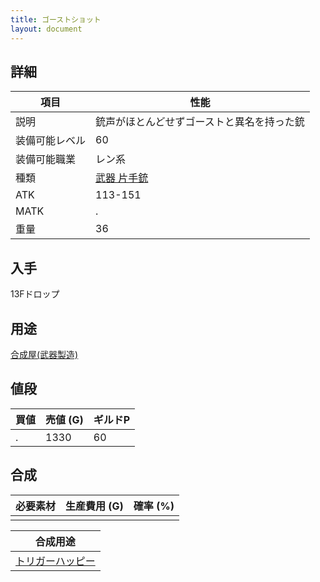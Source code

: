 ```yaml
---
title: ゴーストショット
layout: document
---
```

## 詳細


|項目|性能|
|---|---|
|説明|銃声がほとんどせずゴーストと異名を持った銃|
|装備可能レベル|60|
|装備可能職業|レン系|
|種類|[武器 片手銃](武器(片手銃))|
|ATK|113-151|
|MATK|.|
|重量|36|

## 入手

13Fドロップ

## 用途

[合成屋(武器製造)](合成屋(武器製造))

## 値段


|買値|売値 (G)|ギルドP|
|---|---|---|
|.|1330|60|

## 合成


|必要素材|生産費用 (G)|確率 (%)|
|---|---|---|
||||


|合成用途|
|---|
|[トリガーハッピー](トリガーハッピー)|
